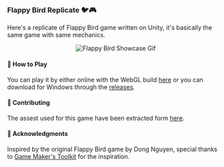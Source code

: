 ### Flappy Bird Replicate 🐦🎮
Here's a replicate of Flappy Bird game written on Unity, it's basically the same game with same mechanics.

<p align="center">
  <img src="https://github.com/MuhammadAbdi42/Flappy-Bird/blob/main/Assets/Flappy%20Bird%20Showcase%20Gif.gif?raw=true" alt="Flappy Bird Showcase Gif"/>
</p>

#### 🚀 How to Play
You can play it by either online with the WebGL build [here](https://muhammadabdi42.github.io/Flappy-Bird/) or you can download for Windows through the [releases](https://github.com/MuhammadAbdi42/Flappy-Bird/releases/tag/Windows).

#### 🤝 Contributing
The assest used for this game have been extracted form [here](https://github.com/samuelcust/flappy-bird-assets).

#### 🎉 Acknowledgments
Inspired by the original Flappy Bird game by Dong Nguyen, special thanks to [Game Maker's Toolkit](https://www.youtube.com/watch?v=vFjXKOXdgGo) for the inspiration.
